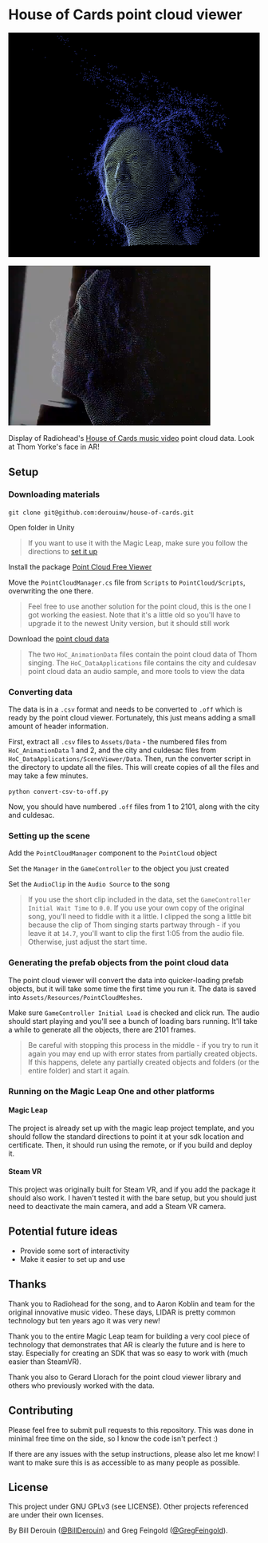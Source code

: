 # House of Cards point cloud viewer

![](https://raw.githubusercontent.com/derouinw/house-of-cards/master/thom.PNG "Thom")

![](https://raw.githubusercontent.com/derouinw/house-of-cards/master/thominar.PNG "Thom in the Magic Leap")

Display of Radiohead's [House of Cards music video](https://www.youtube.com/watch?v=8nTFjVm9sTQ) point cloud data. Look at Thom Yorke's face in AR!

## Setup

### Downloading materials

`git clone git@github.com:derouinw/house-of-cards.git`

Open folder in Unity

> If you want to use it with the Magic Leap, make sure you follow the directions to [set it up](https://creator.magicleap.com/learn/guides/hardware-developer-quick-start)

Install the package [Point Cloud Free Viewer](https://assetstore.unity.com/packages/tools/utilities/point-cloud-free-viewer-19811)

Move the `PointCloudManager.cs` file from `Scripts` to `PointCloud/Scripts`, overwriting the one there.

> Feel free to use another solution for the point cloud, this is the one I got working the easiest. Note that it's a little old so you'll have to upgrade it to the newest Unity version, but it should still work

Download the [point cloud data](https://github.com/dataarts/radiohead)

> The two `HoC_AnimationData` files contain the point cloud data of Thom singing. The `HoC_DataApplications` file contains the city and culdesav point cloud data an audio sample, and more tools to view the data

### Converting data

The data is in a `.csv` format and needs to be converted to `.off` which is ready by the point cloud viewer. Fortunately, this just means adding a small amount of header information.

First, extract all `.csv` files to `Assets/Data` - the numbered files from `HoC_AnimationData` 1 and 2, and the city and culdesac files from `HoC_DataApplications/SceneViewer/Data`. Then, run the converter script in the directory to update all the files. This will create copies of all the files and may take a few minutes.

`python convert-csv-to-off.py`

Now, you should have numbered `.off` files from 1 to 2101, along with the city and culdesac.

### Setting up the scene

Add the `PointCloudManager` component to the `PointCloud` object

Set the `Manager` in the `GameController` to the object you just created

Set the `AudioClip` in the `Audio Source` to the song

> If you use the short clip included in the data, set the `GameController` `Initial Wait Time` to `0.0`. If you use your own copy of the original song, you'll need to fiddle with it a little. I clipped the song a little bit because the clip of Thom singing starts partway through - if you leave it at `14.7`, you'll want to clip the first 1:05 from the audio file. Otherwise, just adjust the start time.

### Generating the prefab objects from the point cloud data

The point cloud viewer will convert the data into quicker-loading prefab objects, but it will take some time the first time you run it. The data is saved into `Assets/Resources/PointCloudMeshes`.

Make sure `GameController Initial Load` is checked and click run. The audio should start playing and you'll see a bunch of loading bars running. It'll take a while to generate all the objects, there are 2101 frames.

> Be careful with stopping this process in the middle - if you try to run it again you may end up with error states from partially created objects. If this happens, delete any partially created objects and folders (or the entire folder) and start it again.

### Running on the Magic Leap One and other platforms

#### Magic Leap

The project is already set up with the magic leap project template, and you should follow the standard directions to point it at your sdk location and certificate. Then, it should run using the remote, or if you build and deploy it.

#### Steam VR

This project was originally built for Steam VR, and if you add the package it should also work. I haven't tested it with the bare setup, but you should just need to deactivate the main camera, and add a Steam VR camera.

## Potential future ideas

- Provide some sort of interactivity
- Make it easier to set up and use

## Thanks

Thank you to Radiohead for the song, and to Aaron Koblin and team for the original innovative music video. These days, LIDAR is pretty common technology but ten years ago it was very new!

Thank you to the entire Magic Leap team for building a very cool piece of technology that demonstrates that AR is clearly the future and is here to stay. Especially for creating an SDK that was so easy to work with (much easier than SteamVR).

Thank you also to Gerard Llorach for the point cloud viewer library and others who previously worked with the data.

## Contributing

Please feel free to submit pull requests to this repository. This was done in minimal free time on the side, so I know the code isn't perfect :)

If there are any issues with the setup instructions, please also let me know! I want to make sure this is as accessible to as many people as possible.

## License

This project under GNU GPLv3 (see LICENSE). Other projects referenced are under their own licenses.

By Bill Derouin ([@BillDerouin](https://twitter.com/BillDerouin)) and Greg Feingold ([@GregFeingold](https://twitter.com/GregFeingold)).
